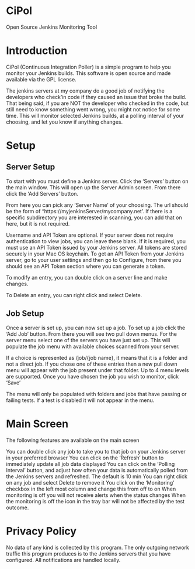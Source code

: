 # CiPol
Open Source Jenkins Monitoring Tool

# Introduction

CiPol (Continuous Integration Poller) is a simple program to help you monitor your Jenkins builds. This software is open source and made available via the GPL license. 

The jenkins servers at my company do a good job of notifying the developers who check’in code if they caused an issue that broke the build. That being said, if you are NOT the developer who checked in the code, but still need to know something went wrong, you might not notice for some time. This will monitor selected Jenkins builds, at a polling interval of your choosing, and let you know if anything changes.

# Setup

## Server Setup
To start with you must define a Jenkins server. Click the ‘Servers’ button on the main window. This will open up the Server Admin screen. From there click the ‘Add Servers’ button. 

From here you can pick any ‘Server Name’ of your choosing. The url should be the form of
“https://myjenkinsServer/mycompany.net’. If there is a specific subdirectory you are interested in scanning, you can add that on here, but it is not required.

Username and API Token are optional. If your server does not require authentication to view jobs, you can leave these blank. If it is required, you must use an API Token issued by your Jenkins server. All tokens are stored securely in your Mac OS keychain. To get an API Token from your Jenkins server, go to your user settings and then go to Configure, from there you should see an API Token section where you can generate a token.

To modify an entry, you can double click on a server line and make changes.

To Delete an entry, you can right click and select Delete.

## Job Setup
Once a server is set up, you can now set up a job. To set up a job click the ‘Add Job’ button. From there you will see two pull down menus. For the server menu select one of the servers you have just set up. This will populate the job menu with available choices scanned from your server.

If a choice is represented as /job/{job name}, it means that it is a folder and not a direct job. If you chose one of these entries then a new pull down menu will appear with the job present under that folder. Up to 4 menu levels are supported. Once you have chosen the job you wish to monitor, click ‘Save’

The menu will only be populated with folders and jobs that have passing or failing tests. If a test is disabled it will not appear in the menu.

# Main Screen
The following features are available on the main screen

You can double click any job to take you to that job on your Jenkins server in your preferred browser
You can click on the ‘Refresh’ button to immediately update all job data displayed
You can click on the ‘Polling Interval’ button, and adjust how often your data is automatically polled from the Jenkins servers and refreshed. The default is 10 min
You can right click on any job and select Delete to remove it
You click on the ‘Monitoring’ checkbox in the left most column and change this from off to on
When monitoring is off you will not receive alerts when the status changes
When the monitoring is off the icon in the tray bar will not be affected by the test outcome.

# Privacy Policy
No data of any kind is collected by this program. The only outgoing network traffic this program produces is to the Jenkins servers that you have configured. All notifications are handled locally.

